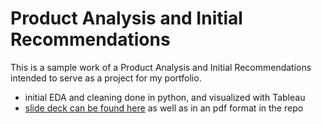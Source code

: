 # Product Analysis and Initial Recommendations

This is a sample work of a Product Analysis and Initial Recommendations intended to serve as a project for my portfolio.

- initial EDA and cleaning done in python, and visualized with Tableau
- [slide deck can be found here](https://docs.google.com/presentation/d/1mnf4DD0cqGeWD-iSV1_syZfjWEAVttXzc0wUTG8CAjw/edit?usp=sharing) as well as in an pdf format in the repo
